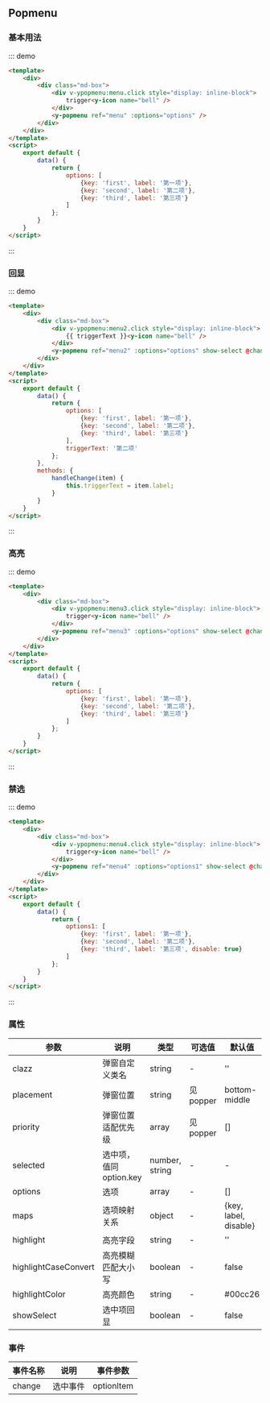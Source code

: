 <script>
    export default {
        data() {
            return {
                options: [
                    {key: 'first', label: '第一项'},
                    {key: 'second', label: '第二项'},
                    {key: 'third', label: '第三项'}
                ],
                options1: [
                    {key: 'first', label: '第一项'},
                    {key: 'second', label: '第二项'},
                    {key: 'third', label: '第三项', disable: true}
                ],
                triggerText: '第二项',
            };
        },
        methods: {
            handleChange(item) {
                this.triggerText = item.label;
            }
        }
    }
</script>
<style>
.md-box {
    margin-bottom: 20px;
}
.md-box:last-child {
    margin-bottom: 0px;
}
</style>
## Popmenu

### 基本用法

::: demo
```html
<template>
    <div>
        <div class="md-box">
            <div v-ypopmenu:menu.click style="display: inline-block">
                trigger<y-icon name="bell" />
            </div>
            <y-popmenu ref="menu" :options="options" />
        </div>
    </div>
</template>
<script>
    export default {
        data() {
            return {
                options: [
                    {key: 'first', label: '第一项'},
                    {key: 'second', label: '第二项'},
                    {key: 'third', label: '第三项'}
                ]
            };
        }
    }
</script>
```
:::

### 回显

::: demo
```html
<template>
    <div>
        <div class="md-box">
            <div v-ypopmenu:menu2.click style="display: inline-block">
                {{ triggerText }}<y-icon name="bell" />
            </div>
            <y-popmenu ref="menu2" :options="options" show-select @change="handleChange" selected="second" />
        </div>
    </div>
</template>
<script>
    export default {
        data() {
            return {
                options: [
                    {key: 'first', label: '第一项'},
                    {key: 'second', label: '第二项'},
                    {key: 'third', label: '第三项'}
                ],
                triggerText: '第二项'
            };
        },
        methods: {
            handleChange(item) {
                this.triggerText = item.label;
            }
        }
    }
</script>
```
:::

### 高亮

::: demo
```html
<template>
    <div>
        <div class="md-box">
            <div v-ypopmenu:menu3.click style="display: inline-block">
                trigger<y-icon name="bell" />
            </div>
            <y-popmenu ref="menu3" :options="options" show-select @change="handleChange" highlight="项" />
        </div>
    </div>
</template>
<script>
    export default {
        data() {
            return {
                options: [
                    {key: 'first', label: '第一项'},
                    {key: 'second', label: '第二项'},
                    {key: 'third', label: '第三项'}
                ]
            };
        }
    }
</script>
```
:::

### 禁选

::: demo
```html
<template>
    <div>
        <div class="md-box">
            <div v-ypopmenu:menu4.click style="display: inline-block">
                trigger<y-icon name="bell" />
            </div>
            <y-popmenu ref="menu4" :options="options1" show-select @change="handleChange" />
        </div>
    </div>
</template>
<script>
    export default {
        data() {
            return {
                options1: [
                    {key: 'first', label: '第一项'},
                    {key: 'second', label: '第二项'},
                    {key: 'third', label: '第三项', disable: true}
                ]
            };
        }
    }
</script>
```
:::
### 属性

| 参数      | 说明                             | 类型      | 可选值       | 默认值 |
| -------- | -------------------------------- | -------- | ----------- | ----- |
| clazz   | 弹窗自定义类名 | string    | - | '' |
| placement     | 弹窗位置  | string   | 见popper | bottom-middle |
| priority  | 弹窗位置适配优先级  | array   | 见popper  | [] |
| selected | 选中项，值同option.key   | number, string   | -           | - |
| options | 选项   | array   | -           | [] |
| maps | 选项映射关系   | object   | -           | {key, label, disable} |
| highlight | 高亮字段   | string   | -           | '' |
| highlightCaseConvert | 高亮模糊匹配大小写   | boolean   | -           | false |
| highlightColor | 高亮颜色   | string   | -       | #00cc26 |
| showSelect | 选中项回显   | boolean   | -       | false |

### 事件

| 事件名称  | 说明                              | 事件参数  |
| -------- | -------------------------------- | -------- |
| change    | 选中事件 | optionItem |
